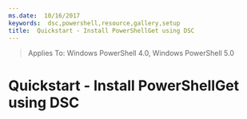 ```yaml
---
ms.date:  10/16/2017
keywords:  dsc,powershell,resource,gallery,setup
title:  Quickstart - Install PowerShellGet using DSC
---
```


> Applies To: Windows PowerShell 4.0, Windows PowerShell 5.0

# Quickstart - Install PowerShellGet using DSC
